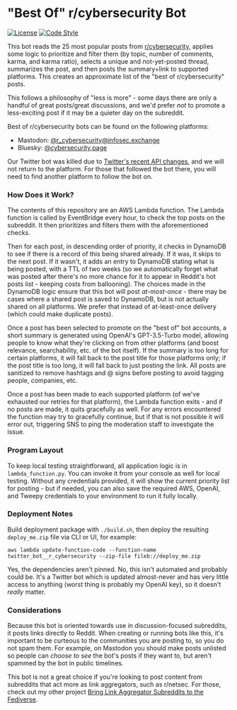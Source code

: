 # "Best Of" r/cybersecurity Bot

[![License](https://img.shields.io/github/license/r-cybersecurity/best-of-bot)](https://github.com/r-cybersecurity/best-of-bot)
[![Code Style](https://img.shields.io/badge/code%20style-black-black)](https://github.com/psf/black)

This bot reads the 25 most popular posts from [r/cybersecurity](https://reddit.com/r/cybersecurity), applies some logic to prioritize and filter them (by topic, number of comments, karma, and karma ratio), selects a unique and not-yet-posted thread, summarizes the post, and then posts the summary+link to supported platforms. This creates an approximate list of the "best of r/cybersecurity" posts.

This follows a philosophy of "less is more" - some days there are only a handful of great posts/great discussions, and we'd prefer *not* to promote a less-exciting post if it may be a quieter day on the subreddit.

Best of r/cybersecurity bots can be found on the following platforms:

* Mastodon: [@r_cybersecurity@infosec.exchange](https://infosec.exchange/@r_cybersecurity)
* Bluesky: [@cybersecurity.page](https://bsky.app/profile/cybersecurity.page)

Our Twitter bot was killed due to [Twitter's recent API changes](https://mashable.com/article/twitter-good-bot-purge-makeitaquote-hourly-animal-accounts), and we will not return to the platform. For those that followed the bot there, you will need to find another platform to follow the bot on.

### How Does it Work?

The contents of this repository are an AWS Lambda function. The Lambda function is called by EventBridge every hour, to check the top posts on the subreddit. It then prioritizes and filters them with the aforementioned checks.

Then for each post, in descending order of priority, it checks in DynamoDB to see if there is a record of this being shared already. If it was, it skips to the next post. If it wasn't, it adds an entry to DynamoDB stating what is being posted, with a TTL of two weeks (so we automatically forget what was posted after there's no more chance for it to appear in Reddit's hot posts list - keeping costs from ballooning). The choices made in the DynamoDB logic ensure that this bot will post *at-most-once* - there may be cases where a shared post is saved to DynamoDB, but is not actually shared on all platforms. We prefer that instead of at-least-once delivery (which could make duplicate posts).

Once a post has been selected to promote on the "best of" bot accounts, a short summary is generated using OpenAI's GPT-3.5-Turbo model, allowing people to know what they're clicking on from other platforms (and boost relevance, searchability, etc. of the bot itself). If the summary is too long for certain platforms, it will fall back to the post title for those platforms only; if the post title is too long, it will fall back to just posting the link. All posts are sanitized to remove hashtags and @ signs before posting to avoid tagging people, companies, etc.

Once a post has been made to each supported platform (of we've exhausted our retries for that platform), the Lambda function exits - and if no posts are made, it quits gracefully as well. For any errors encountered the function may try to gracefully continue, but if that is not possible it will error out, triggering SNS to ping the moderation staff to investigate the issue.

### Program Layout

To keep local testing straightforward, all application logic is in `lambda_function.py`. You can invoke it from your console as well for local testing. Without any credentials provided, it will show the current priority list for posting - but if needed, you can also save the required AWS, OpenAI, and Tweepy credentials to your environment to run it fully locally.

### Deployment Notes

Build deployment package with `./build.sh`, then deploy the resulting `deploy_me.zip` file via CLI or UI, for example:

```
aws lambda update-function-code --function-name twitter_bot__r_cybersecurity --zip-file fileb://deploy_me.zip
```

Yes, the dependencies aren't pinned. No, this isn't automated and probably could be. It's a Twitter bot which is updated almost-never and has very little access to anything (worst thing is probably my OpenAI key), so it doesn't *really* matter.

### Considerations

Because this bot is oriented towards use in discussion-focused subreddits, it posts links directly to Reddit. When creating or running bots like this, it's important to be curteous to the communities you are posting to, so you do not spam them. For example, on Mastodon you should make posts unlisted so people can *choose to see* the bot's posts if they want to, but aren't spammed by the bot in public timelines.

This bot is not a great choice if you're looking to post content from subreddits that act more as link aggregators, such as r/netsec. For those, check out my other project [Bring Link Aggregator Subreddits to the Fediverse](https://github.com/tweedge/xpost-reddit-to-fediverse).
